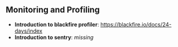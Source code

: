 Monitoring and Profiling
------------------------

- **Introduction to blackfire profiler**: https://blackfire.io/docs/24-days/index
- **Introduction to sentry**: *missing*
